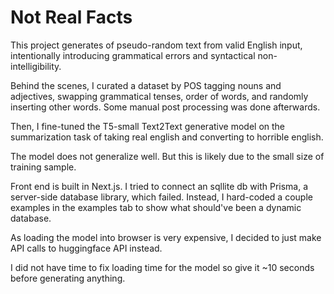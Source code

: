 
# Not Real Facts

This project generates of pseudo-random text from valid English input, intentionally introducing grammatical errors and syntactical non-intelligibility.

Behind the scenes, I curated a dataset by POS tagging nouns and adjectives, swapping grammatical tenses, order of words, and randomly inserting other words. Some manual post processing was done afterwards. 

Then, I fine-tuned the T5-small Text2Text generative model on the summarization task of taking real english and converting to horrible english.

The model does not generalize well. But this is likely due to the small size of training sample.

Front end is built in Next.js. I tried to connect an sqllite db with Prisma, a server-side database library, which failed. Instead, I hard-coded a couple examples in the examples tab to show what should've been a dynamic database. 

As loading the model into browser is very expensive, I decided to just make API calls to huggingface API instead. 

I did not have time to fix loading time for the model so give it ~10 seconds before generating anything.
